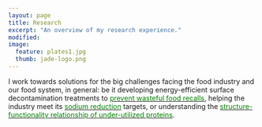 ```yaml
---
layout: page
title: Research
excerpt: "An overview of my research experience."
modified: 
image: 
  feature: plates1.jpg
  thumb: jade-logo.png
---
```

I work towards solutions for the big challenges facing the food industry and our food system, in general: be it developing energy-efficient surface decontamination treatments to <a href="http://jadeproulx.com/research/pulsedlight"><span style="color:green">prevent wasteful food recalls</span></a>, helping the industry meet its <a href="http://jadeproulx.com/research/saltenhancer"><span style="color:green">sodium reduction</span></a> targets, or understanding the <a href="http://jadeproulx.com/research/FTIR"><span style="color:green">structure-functionality relationship of under-utilized proteins</span></a>.  
